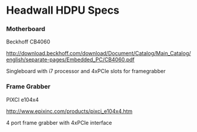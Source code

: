 # Headwall HDPU Specs

### Motherboard

 Beckhoff CB4060
 
 http://download.beckhoff.com/download/Document/Catalog/Main_Catalog/english/separate-pages/Embedded_PC/CB4060.pdf
 
 Singleboard with i7 processor and 4xPCIe slots for framegrabber
 
 ### Frame Grabber
 
 PIXCI e104x4
 
 http://www.epixinc.com/products/pixci_e104x4.htm
 
 4 port frame grabber with 4xPCIe interface
